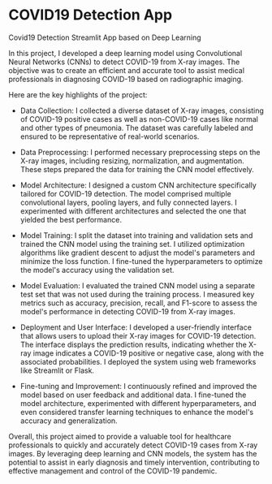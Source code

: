 # COVID19 Detection App
Covid19 Detection Streamlit App based on Deep Learning

In this project, I developed a deep learning model using Convolutional Neural Networks (CNNs) to detect COVID-19 from X-ray images. The objective was to create an efficient and accurate tool to assist medical professionals in diagnosing COVID-19 based on radiographic imaging.

Here are the key highlights of the project:

- Data Collection: I collected a diverse dataset of X-ray images, consisting of COVID-19 positive cases as well as non-COVID-19 cases like normal and other types of pneumonia. The dataset was carefully labeled and ensured to be representative of real-world scenarios.

- Data Preprocessing: I performed necessary preprocessing steps on the X-ray images, including resizing, normalization, and augmentation. These steps prepared the data for training the CNN model effectively.

- Model Architecture: I designed a custom CNN architecture specifically tailored for COVID-19 detection. The model comprised multiple convolutional layers, pooling layers, and fully connected layers. I experimented with different architectures and selected the one that yielded the best performance.

- Model Training: I split the dataset into training and validation sets and trained the CNN model using the training set. I utilized optimization algorithms like gradient descent to adjust the model's parameters and minimize the loss function. I fine-tuned the hyperparameters to optimize the model's accuracy using the validation set.

- Model Evaluation: I evaluated the trained CNN model using a separate test set that was not used during the training process. I measured key metrics such as accuracy, precision, recall, and F1-score to assess the model's performance in detecting COVID-19 from X-ray images.

- Deployment and User Interface: I developed a user-friendly interface that allows users to upload their X-ray images for COVID-19 detection. The interface displays the prediction results, indicating whether the X-ray image indicates a COVID-19 positive or negative case, along with the associated probabilities. I deployed the system using web frameworks like Streamlit or Flask.

- Fine-tuning and Improvement: I continuously refined and improved the model based on user feedback and additional data. I fine-tuned the model architecture, experimented with different hyperparameters, and even considered transfer learning techniques to enhance the model's accuracy and generalization.

Overall, this project aimed to provide a valuable tool for healthcare professionals to quickly and accurately detect COVID-19 cases from X-ray images. By leveraging deep learning and CNN models, the system has the potential to assist in early diagnosis and timely intervention, contributing to effective management and control of the COVID-19 pandemic.
